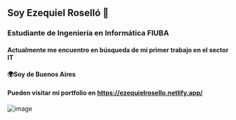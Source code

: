 ## Soy Ezequiel Roselló 👋
### Estudiante de Ingeniería en Informática FIUBA

#### Actualmente me encuentro en búsqueda de mi primer trabajo en el sector IT
#### 🌍Soy de Buenos Aires
#### Pueden visitar mi portfolio en https://ezequielrosello.netlify.app/

![image](https://github.com/user-attachments/assets/9e502f4e-c54b-42b2-bcf2-0136dec6832c)


<!--
**ezerosello/ezerosello** is a ✨ _special_ ✨ repository because its `README.md` (this file) appears on your GitHub profile.

Here are some ideas to get you started:

- 🔭 I’m currently working on ...
- 🌱 I’m currently learning ...
- 👯 I’m looking to collaborate on ...
- 🤔 I’m looking for help with ...
- 💬 Ask me about ...
- 📫 How to reach me: ...
- 😄 Pronouns: ...
- ⚡ Fun fact: ...
-->
